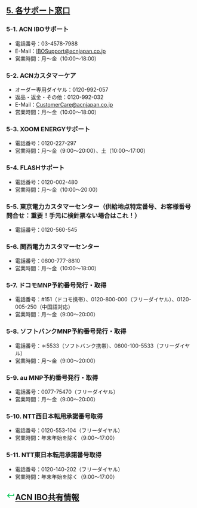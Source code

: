 ## [5. 各サポート窓口](05_SUP.MD)
### 5-1. ACN IBOサポート
* 電話番号：03-4578-7988
* E-Mail：IBOSupport@acnjapan.co.jp
* 営業時間：月〜金（10:00〜18:00）

### 5-2. ACNカスタマーケア
* オーダー専用ダイヤル：0120-992-057
* 返品・返金・その他：0120-992-032
* E-Mail：CustomerCare@acnjapan.co.jp
* 営業時間：月〜金（10:00〜18:00）

### 5-3. XOOM ENERGYサポート
* 電話番号：0120-227-297
* 営業時間：月〜金（9:00～20:00）、土（10:00～17:00）

### 5-4. FLASHサポート
* 電話番号：0120-002-480
* 営業時間：月〜金（10:00～20:00）

### 5-5. 東京電力カスタマーセンター（供給地点特定番号、お客様番号問合せ：重要！手元に検針票ない場合はこれ！）
* 電話番号：0120-560-545‬

### 5-6. 関西電力カスタマーセンター
* 電話番号：0800-777-8810‬
* 営業時間：月〜金（10:00〜18:00）

### 5-7. ドコモMNP予約番号発行・取得
* 電話番号：#151（ドコモ携帯）、0120-800-000（フリーダイヤル）、0120-005-250（中国語対応）
* 営業時間：月〜金（9:00〜20:00）

### 5-8. ソフトバンクMNP予約番号発行・取得
* 電話番号：＊5533（ソフトバンク携帯）、0800-100-5533（フリーダイヤル）
* 営業時間：月〜金（9:00〜20:00）

### 5-9. au MNP予約番号発行・取得
* 電話番号：0077-75470（フリーダイヤル）
* 営業時間：月〜金（9:00〜20:00）

### 5-10. NTT西日本転用承諾番号取得
* 電話番号：0120-553-104（フリーダイヤル）
* 営業時間：年末年始を除く（9:00〜17:00）   

### 5-11. NTT東日本転用承諾番号取得
* 電話番号：0120-140-202（フリーダイヤル）
* 営業時間：年末年始を除く（9:00〜17:00）   

## ![](static/keyboard-return-24.png)[ACN IBO共有情報](00_FAQ.MD)